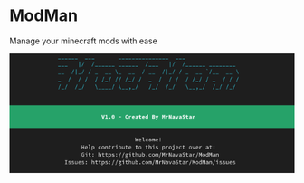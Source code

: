 # ModMan

Manage your minecraft mods with ease

![image](https://github.com/MrNavaStar/ModMan/blob/main/assets/ModMan.png)
